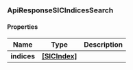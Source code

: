 
[//]: # (CLASS:ApiResponseSICIndicesSearch)

[//]: # (KIND:object)

### ApiResponseSICIndicesSearch

#### Properties

[//]: # (START_DEFINITION)

Name | Type | Description
------------ | ------------- | -------------
**indices** | [**[SICIndex]**](SICIndex.md) |  &nbsp;

[//]: # (END_DEFINITION)


[//]: # (CONTAINED_CLASS:SICIndex)





